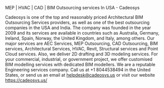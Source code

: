 MEP | HVAC | CAD | BIM Outsourcing services In USA - Cadeosys 


Cadeosys is one of the top and reasonably priced Architectural BIM Outsourcing Services providers, as well as one of the best outsourcing companies in the USA and India.
 The company was founded in the year 2009 and its services are available in countries such as Australia, Germany, Ireland, Spain, Norway, the United Kingdom, and Italy, among others. Our major services are AEC Services, MEP Outsourcing, CAD Outsourcing, BIM services, Architectural Services, HVAC, Revit, Structural services and Point Cloud services. Also, we deliver 2D drafting and 3D modeling services.
For your commercial, industrial, or government project, we offer customised BIM modelling services with dedicated BIM modellers.
We are a reputable Engineering services company.
Call us at +1 8044538494 in the United States, or send us an email at helpdesk@cadeosys.us or visit our website https://cadeosys.us/

